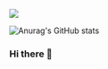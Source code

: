 <a href="" target="_blank"><img src="https://img.shields.io/badge/0000ff?style=plastic&logo=로고&logoColor=appveyor"/></a>

![Anurag's GitHub stats](https://github-readme-stats.vercel.app/api?username=nuunwoo&show_icons=true&theme=radical)

### Hi there 👋

<!--
**nuunwoo/nuunwoo** is a ✨ _special_ ✨ repository because its `README.md` (this file) appears on your GitHub profile.

Here are some ideas to get you started:

- 🔭 I’m currently working on ...
- 🌱 I’m currently learning ...
- 👯 I’m looking to collaborate on ...
- 🤔 I’m looking for help with ...
- 💬 Ask me about ...
- 📫 How to reach me: ...
- 😄 Pronouns: ...
- ⚡ Fun fact: ...
-->
